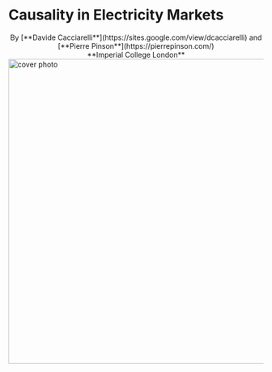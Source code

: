 # Causality in Electricity Markets

<div align="center">
    By [**Davide Cacciarelli**](https://sites.google.com/view/dcacciarelli) and [**Pierre Pinson**](https://pierrepinson.com/)
</div>

<div align="center">
    **Imperial College London**
</div>

<img src="logo_thick.png" alt="cover photo" align="center" width="600px"/>